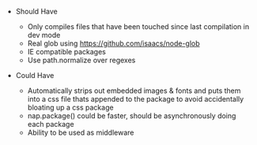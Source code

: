 * Should Have
  * Only compiles files that have been touched since last compilation in dev mode
  * Real glob using https://github.com/isaacs/node-glob
  * IE compatible packages
  * Use path.normalize over regexes

* Could Have
  * Automatically strips out embedded images & fonts and puts them into a css file thats appended to the package to avoid accidentally bloating up a css package
  * nap.package() could be faster, should be asynchronously doing each package
  * Ability to be used as middleware